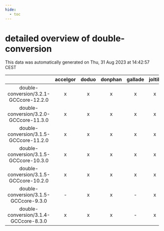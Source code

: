 ```yaml
---
hide:
  - toc
---
```


detailed overview of double-conversion
======================================


This data was automatically generated on Thu, 31 Aug 2023 at 14:42:57 CEST  

| |accelgor|doduo|donphan|gallade|joltik|skitty|swalot|victini|
| :---: | :---: | :---: | :---: | :---: | :---: | :---: | :---: | :---: |
|double-conversion/3.2.1-GCCcore-12.2.0|x|x|x|x|x|x|x|x|
|double-conversion/3.2.0-GCCcore-11.3.0|x|x|x|x|x|x|x|x|
|double-conversion/3.1.5-GCCcore-11.2.0|x|x|x|x|x|x|x|x|
|double-conversion/3.1.5-GCCcore-10.3.0|x|x|x|x|x|x|x|x|
|double-conversion/3.1.5-GCCcore-10.2.0|x|x|x|x|x|x|x|x|
|double-conversion/3.1.5-GCCcore-9.3.0|-|x|x|-|x|x|x|x|
|double-conversion/3.1.4-GCCcore-8.3.0|x|x|x|-|x|x|x|x|
